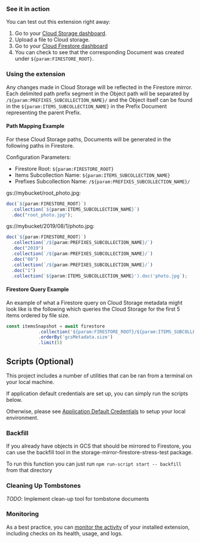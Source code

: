 ### See it in action

You can test out this extension right away:

1. Go to your [Cloud Storage dashboard](https://console.firebase.google.com/u/0/project/${param:PROJECT_ID}/storage).
2. Upload a file to Cloud storage.
3. Go to your [Cloud Firestore dashboard](https://console.firebase.google.com/project/${param:PROJECT_ID}/database/firestore/data)
4. You can check to see that the corresponding Document was created under `${param:FIRESTORE_ROOT}`.

### Using the extension

Any changes made in Cloud Storage will be reflected in the Firestore mirror. Each delimited path prefix segment in the Object path
will be separated by `/${param:PREFIXES_SUBCOLLECTION_NAME}/` and the Object itself can be found in 
the `${param:ITEMS_SUBCOLLECTION_NAME}` in the Prefix Document representing the parent Prefix.

#### Path Mapping Example

For these Cloud Storage paths, Documents will be generated in the following paths in Firestore.

Configuration Parameters:
- Firestore Root: `${param:FIRESTORE_ROOT}`
- Items Subcollection Name: `${param:ITEMS_SUBCOLLECTION_NAME}`
- Prefixes Subcollection Name: `/${param:PREFIXES_SUBCOLLECTION_NAME}/`


gs://mybucket/root_photo.jpg:

```JavaScript
doc(`${param:FIRESTORE_ROOT}`)
  .collection(`${param:ITEMS_SUBCOLLECTION_NAME}`)
  .doc("root_photo.jpg");
```

gs://mybucket/2019/08/1/photo.jpg:

```JavaScript
doc(`${param:FIRESTORE_ROOT}`)
  .collection(`/${param:PREFIXES_SUBCOLLECTION_NAME}/`)
  .doc("2019")
  .collection(`/${param:PREFIXES_SUBCOLLECTION_NAME}/`)
  .doc("08")
  .collection(`/${param:PREFIXES_SUBCOLLECTION_NAME}/`)
  .doc("1")
  .collection(`${param:ITEMS_SUBCOLLECTION_NAME}').doc('photo.jpg`);
```

#### Firestore Query Example

An example of what a Firestore query on Cloud Storage metadata might look like is the following which queries the
Cloud Storage for the first 5 items ordered by file size.

```JavaScript
const itemsSnapshot = await firestore
            .collection('${param:FIRESTORE_ROOT}/${param:ITEMS_SUBCOLLECTION_NAME}')
            .orderBy('gcsMetadata.size')
            .limit(5)
```

## Scripts (Optional)

This project includes a number of utilities that can be ran from a terminal on your local machine.

If application default credentials are set up, you can simply run the scripts below.

Otherwise, please see [Application Default Credentials](https://cloud.google.com/docs/authentication/production) to setup your local environment.

### Backfill

If you already have objects in GCS that should be mirrored to Firestore, you can use the backfill tool in the storage-mirror-firestore-stress-test package.

To run this function you can just run `npm run-script start -- backfill` from that directory

### Cleaning Up Tombstones

*TODO*: Implement clean-up tool for tombstone documents

### Monitoring

As a best practice, you can [monitor the activity](https://firebase.google.com/docs/extensions/manage-installed-extensions#monitor) of your installed extension, including checks on its health, usage, and logs.
